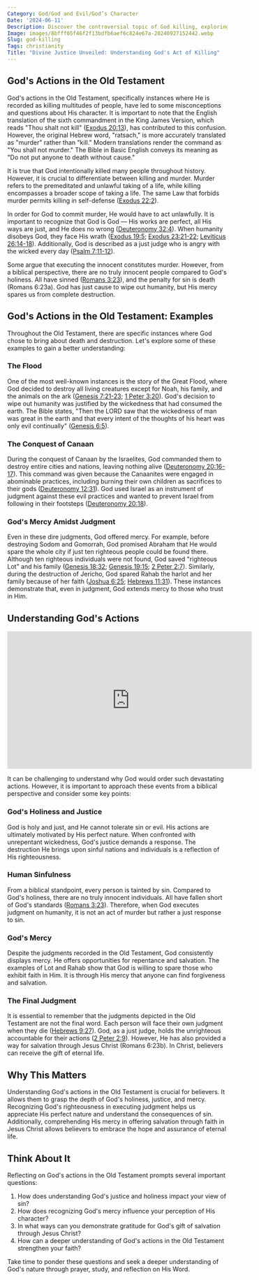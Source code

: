 ```yaml
---
Category: God/God and Evil/God’s Character
Date: '2024-06-11'
Description: Discover the controversial topic of God killing, exploring various perspectives and moral implications in this thought-provoking article.
Image: images/8bfff05f46f2f13bdfb6aef6c824e67a-20240927152442.webp
Slug: god-killing
Tags: christianity
Title: "Divine Justice Unveiled: Understanding God's Act of Killing"
---
```


## God's Actions in the Old Testament

God's actions in the Old Testament, specifically instances where He is recorded as killing multitudes of people, have led to some misconceptions and questions about His character. It is important to note that the English translation of the sixth commandment in the King James Version, which reads "Thou shalt not kill" ([Exodus 20:13](https://www.bibleref.com/Exodus/20/Exodus-20-13.html)), has contributed to this confusion. However, the original Hebrew word, "ratsach," is more accurately translated as "murder" rather than "kill." Modern translations render the command as "You shall not murder." The Bible in Basic English conveys its meaning as "Do not put anyone to death without cause."

It is true that God intentionally killed many people throughout history. However, it is crucial to differentiate between killing and murder. Murder refers to the premeditated and unlawful taking of a life, while killing encompasses a broader scope of taking a life. The same Law that forbids murder permits killing in self-defense ([Exodus 22:2](https://www.bibleref.com/Exodus/22/Exodus-22-2.html)).

In order for God to commit murder, He would have to act unlawfully. It is important to recognize that God is God — His works are perfect, all His ways are just, and He does no wrong ([Deuteronomy 32:4](https://www.bibleref.com/Deuteronomy/32/Deuteronomy-32-4.html)). When humanity disobeys God, they face His wrath ([Exodus 19:5](https://www.bibleref.com/Exodus/19/Exodus-19-5.html); [Exodus 23:21-22](https://www.bibleref.com/Exodus/23/Exodus-23-21.html); [Leviticus 26:14-18](https://www.bibleref.com/Leviticus/26/Leviticus-26-14.html)). Additionally, God is described as a just judge who is angry with the wicked every day ([Psalm 7:11-12](https://www.bibleref.com/Psalm/7/Psalm-7-11.html)).

Some argue that executing the innocent constitutes murder. However, from a biblical perspective, there are no truly innocent people compared to God's holiness. All have sinned ([Romans 3:23](https://www.bibleref.com/Romans/3/Romans-3-23.html)), and the penalty for sin is death (Romans 6:23a). God has just cause to wipe out humanity, but His mercy spares us from complete destruction.

## God's Actions in the Old Testament: Examples

Throughout the Old Testament, there are specific instances where God chose to bring about death and destruction. Let's explore some of these examples to gain a better understanding:

### The Flood

One of the most well-known instances is the story of the Great Flood, where God decided to destroy all living creatures except for Noah, his family, and the animals on the ark ([Genesis 7:21-23](https://www.bibleref.com/Genesis/7/Genesis-7-21.html); [1 Peter 3:20](https://www.bibleref.com/1-Peter/3/1-Peter-3-20.html)). God's decision to wipe out humanity was justified by the wickedness that had consumed the earth. The Bible states, "Then the LORD saw that the wickedness of man was great in the earth and that every intent of the thoughts of his heart was only evil continually" ([Genesis 6:5](https://www.bibleref.com/Genesis/6/Genesis-6-5.html)).

### The Conquest of Canaan

During the conquest of Canaan by the Israelites, God commanded them to destroy entire cities and nations, leaving nothing alive ([Deuteronomy 20:16-17](https://www.bibleref.com/Deuteronomy/20/Deuteronomy-20-16.html)). This command was given because the Canaanites were engaged in abominable practices, including burning their own children as sacrifices to their gods ([Deuteronomy 12:31](https://www.bibleref.com/Deuteronomy/12/Deuteronomy-12-31.html)). God used Israel as an instrument of judgment against these evil practices and wanted to prevent Israel from following in their footsteps ([Deuteronomy 20:18](https://www.bibleref.com/Deuteronomy/20/Deuteronomy-20-18.html)).

### God's Mercy Amidst Judgment

Even in these dire judgments, God offered mercy. For example, before destroying Sodom and Gomorrah, God promised Abraham that He would spare the whole city if just ten righteous people could be found there. Although ten righteous individuals were not found, God saved "righteous Lot" and his family ([Genesis 18:32](https://www.bibleref.com/Genesis/18/Genesis-18-32.html); [Genesis 19:15](https://www.bibleref.com/Genesis/19/Genesis-19-15.html); [2 Peter 2:7](https://www.bibleref.com/2-Peter/2/2-Peter-2-7.html)). Similarly, during the destruction of Jericho, God spared Rahab the harlot and her family because of her faith ([Joshua 6:25](https://www.bibleref.com/Joshua/6/Joshua-6-25.html); [Hebrews 11:31](https://www.bibleref.com/Hebrews/11/Hebrews-11-31.html)). These instances demonstrate that, even in judgment, God extends mercy to those who trust in Him.

## Understanding God's Actions


<iframe width="560" height="315" src="https://www.youtube.com/embed/eSujxG5gJLM" frameborder="0" allow="autoplay; encrypted-media" allowfullscreen></iframe>


It can be challenging to understand why God would order such devastating actions. However, it is important to approach these events from a biblical perspective and consider some key points:

### God's Holiness and Justice

God is holy and just, and He cannot tolerate sin or evil. His actions are ultimately motivated by His perfect nature. When confronted with unrepentant wickedness, God's justice demands a response. The destruction He brings upon sinful nations and individuals is a reflection of His righteousness.

### Human Sinfulness

From a biblical standpoint, every person is tainted by sin. Compared to God's holiness, there are no truly innocent individuals. All have fallen short of God's standards ([Romans 3:23](https://www.bibleref.com/Romans/3/Romans-3-23.html)). Therefore, when God executes judgment on humanity, it is not an act of murder but rather a just response to sin.

### God's Mercy

Despite the judgments recorded in the Old Testament, God consistently displays mercy. He offers opportunities for repentance and salvation. The examples of Lot and Rahab show that God is willing to spare those who exhibit faith in Him. It is through His mercy that anyone can find forgiveness and salvation.

### The Final Judgment

It is essential to remember that the judgments depicted in the Old Testament are not the final word. Each person will face their own judgment when they die ([Hebrews 9:27](https://www.bibleref.com/Hebrews/9/Hebrews-9-27.html)). God, as a just judge, holds the unrighteous accountable for their actions ([2 Peter 2:9](https://www.bibleref.com/2-Peter/2/2-Peter-2-9.html)). However, He has also provided a way for salvation through Jesus Christ (Romans 6:23b). In Christ, believers can receive the gift of eternal life.

## Why This Matters

Understanding God's actions in the Old Testament is crucial for believers. It allows them to grasp the depth of God's holiness, justice, and mercy. Recognizing God's righteousness in executing judgment helps us appreciate His perfect nature and understand the consequences of sin. Additionally, comprehending His mercy in offering salvation through faith in Jesus Christ allows believers to embrace the hope and assurance of eternal life.

## Think About It

Reflecting on God's actions in the Old Testament prompts several important questions:

1. How does understanding God's justice and holiness impact your view of sin?
2. How does recognizing God's mercy influence your perception of His character?
3. In what ways can you demonstrate gratitude for God's gift of salvation through Jesus Christ?
4. How can a deeper understanding of God's actions in the Old Testament strengthen your faith?

Take time to ponder these questions and seek a deeper understanding of God's nature through prayer, study, and reflection on His Word.